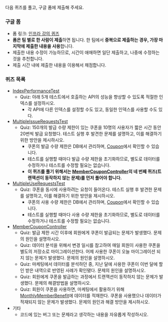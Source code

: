 다음 퀴즈를 풀고, 구글 폼에 제출해 주세요.

### 구글 폼

- 폼 링크: [인프라 강의 퀴즈](https://forms.gle/Kg8F7ds8LwcDPQDm8)
- **폼은 팀 별로 한 사람이 제출**하면 됩니다. 한 팀에서 **중복으로 제출하는 경우, 가장 마지막에 제출한 내용을 사용**합니다.
- 제출한 내용 수정이 가능하므로, 시간이 애매하면 일단 제출하고, 나중에 수정하는 것을 추천합니다.
- 제출 시간 내에 제출한 내용을 이용해서 채점합니다.

### 퀴즈 목록

- [IndexPerformanceTest](src/test/java/coupon/quiz/IndexPerformanceTest.java)
  - Quiz: 아래 5개 테스트에서 호출하는 API의 성능을 향상할 수 있도록 적절한 인덱스를 설정하시오.
    - 각 API에 다른 인덱스를 설정할 수도 있고, 동일한 인덱스를 사용할 수도 있다.
- [MultipleIssueRequestsTest](src/test/java/coupon/quiz/MultipleIssueRequestsTest.java)
  - Quiz: 150개의 발급 수량 제한이 있는 쿠폰을 10명의 사용자가 짧은 시간 동안 20번씩 발급 요청했다. 테스트 실행 후 발견한 문제를 설명하고, 이를 해결하기 위한 방안을 제시하시오.
    - 쿠폰의 발급 수량 제한은 DB에서 관리하며, [Coupon](src/main/java/coupon/coupon/domain/Coupon.java)에서 확인할 수 있습니다.
    - 테스트를 실행할 때마다 발급 수량 제한을 초기화하므로, 별도로 데이터를 수정하거나 테스트를 수정할 필요는 없습니다.
    - **이 퀴즈를 풀기 위해서는 [MemberCouponController](src/main/java/coupon/coupon/ui/MemberCouponController.java)의 네 번째 퀴즈(트랜잭션이 동작하지 않는 문제)를 먼저 풀어야 합니다.**
- [MultipleUseRequestsTest](src/test/java/coupon/quiz/MultipleUseRequestsTest.java)
  - Quiz: 쿠폰을 동시에 사용하려는 요청이 들어온다. 테스트 실행 후 발견한 문제를 설명하고, 이를 해결하기 위한 방안을 제시하시오.
    - 쿠폰의 사용 수량 제한은 DB에서 관리하며, [Coupon](src/main/java/coupon/coupon/domain/Coupon.java)에서 확인할 수 있습니다.
    - 테스트를 실행할 때마다 사용 수량 제한을 초기화하므로, 별도로 데이터를 수정하거나 테스트를 수정할 필요는 없습니다.
- [MemberCouponController](src/main/java/coupon/coupon/ui/MemberCouponController.java)
  - Quiz: 발급 제한 시간 이후에 회원에게 쿠폰이 발급되는 문제가 발생했다. 문제의 원인을 설명하시오.
  - Quiz: 데이터 분석을 위해서 변경 일시를 참고하여 매일 회원이 사용한 쿠폰을 별도의 저장소로 마이그레이션한다. 어제 사용한 쿠폰이 오늘 마이그레이션 되지 않는 문제가 발생했다. 문제의 원인을 설명하시오.
  - Quiz: 마케팅에서 데이터를 분석하던 중, 지난 달에 사용한 쿠폰이 이번 달에 할인 받은 내역으로 반영된 사례가 확인됐다. 문제의 원인을 설명하시오.
  - Quiz: 회원에게 쿠폰을 발급하는 과정에서 트랜잭션이 동작하지 않는 문제가 발생했다. 문제의 해결방법을 설명하시오.
  - Quiz: 회원이 쿠폰을 사용하면, 마케팅에서 활용하기 위해 [MonthlyMemberBenefit](src/main/java/coupon/marketing/domain/MonthlyMemberBenefit.java)에 데이터를 적재한다. 쿠폰을 사용했으나 데이터가 적재되지 않는 문제가 발생했다. 문제의 원인과 해결 방안을 제시하시오.
- 기타
  - 코드에 있는 버그 또는 문제라고 생각하는 내용을 자유롭게 작성하시오.
